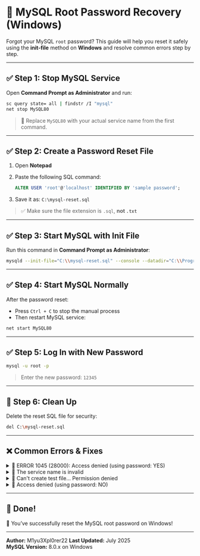 # 🔐 MySQL Root Password Recovery (Windows)

Forgot your MySQL `root` password? This guide will help you reset it safely using the **init-file** method on **Windows** and resolve common errors step by step.

---

## ✅ Step 1: Stop MySQL Service

Open **Command Prompt as Administrator** and run:

```bash
sc query state= all | findstr /I "mysql"
net stop MySQL80
```

> 🔁 Replace `MySQL80` with your actual service name from the first command.

---

## ✅ Step 2: Create a Password Reset File

1. Open **Notepad**
2. Paste the following SQL command:

   ```sql
   ALTER USER 'root'@'localhost' IDENTIFIED BY 'sample password';
   ```
3. Save it as: `C:\mysql-reset.sql`

> ✅ Make sure the file extension is `.sql`, **not `.txt`**

---

## ✅ Step 3: Start MySQL with Init File

Run this command in **Command Prompt as Administrator**:

```bash
mysqld --init-file="C:\\mysql-reset.sql" --console --datadir="C:\\ProgramData\\MySQL\\MySQL Server 8.0\\Data"
```

---

## ✅ Step 4: Start MySQL Normally

After the password reset:

* Press `Ctrl + C` to stop the manual process
* Then restart MySQL service:

```bash
net start MySQL80
```

---

## ✅ Step 5: Log In with New Password

```bash
mysql -u root -p
```

> Enter the new password: `12345`

---

## 🧹 Step 6: Clean Up

Delete the reset SQL file for security:

```bash
del C:\mysql-reset.sql
```

---

## ❌ Common Errors & Fixes

<details>
<summary>🔸 ERROR 1045 (28000): Access denied (using password: YES)</summary>

**Cause:** Wrong password  
**Fix:** Follow this guide again to reset using the init-file method.

</details>

<details>
<summary>🔸 The service name is invalid</summary>

**Cause:** Incorrect MySQL service name  
**Fix:** Use:

```bash
sc query state= all | findstr /I "mysql"
```

to find the correct name.

</details>

<details>
<summary>🔸 Can't create test file... Permission denied</summary>

**Cause:** No admin rights or incorrect `datadir`  
**Fix:** Run CMD as Administrator and verify the data directory path.

</details>

<details>
<summary>🔸 Access denied (using password: NO)</summary>

**Cause:** You didn’t use the `-p` flag  
**Fix:**

```bash
mysql -u root -p
```

</details>

---

## 🏁 Done!

🎉 You’ve successfully reset the MySQL root password on Windows!

---

**Author:** M1yu3Xpl0rer22
**Last Updated:** July 2025  
**MySQL Version:** 8.0.x on Windows
